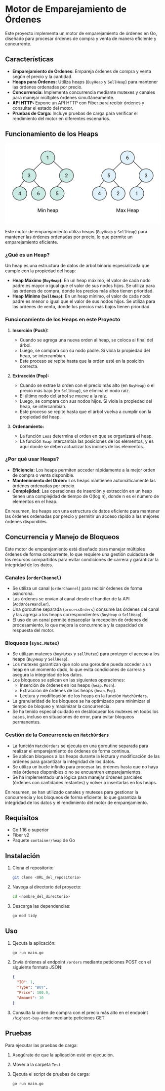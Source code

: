 # Motor de Emparejamiento de Órdenes

Este proyecto implementa un motor de emparejamiento de órdenes en Go, diseñado para procesar órdenes de compra y venta de manera eficiente y concurrente.

## Características

* **Emparejamiento de Órdenes:** Empareja órdenes de compra y venta según el precio y la cantidad.
* **Heaps para Órdenes:** Utiliza heaps (`BuyHeap` y `SellHeap`) para mantener las órdenes ordenadas por precio.
* **Concurrencia:** Implementa concurrencia mediante mutexes y canales para manejar múltiples órdenes simultáneamente.
* **API HTTP:** Expone un API HTTP con Fiber para recibir órdenes y consultar el estado del motor.
* **Pruebas de Carga:** Incluye pruebas de carga para verificar el rendimiento del motor en diferentes escenarios.


## Funcionamiento de los Heaps

![heap](./Imagenes/heap.png)

Este motor de emparejamiento utiliza heaps (`BuyHeap` y `SellHeap`) para mantener las órdenes ordenadas por precio, lo que permite un emparejamiento eficiente.

### ¿Qué es un Heap?

Un heap es una estructura de datos de árbol binario especializada que cumple con la propiedad del heap:

* **Heap Máximo (`BuyHeap`):** En un heap máximo, el valor de cada nodo padre es mayor o igual que el valor de sus nodos hijos. Se utiliza para las órdenes de compra, donde los precios más altos tienen prioridad.
* **Heap Mínimo (`SellHeap`):** En un heap mínimo, el valor de cada nodo padre es menor o igual que el valor de sus nodos hijos. Se utiliza para las órdenes de venta, donde los precios más bajos tienen prioridad.

### Funcionamiento de los Heaps en este Proyecto

1.  **Inserción (Push):**
    * Cuando se agrega una nueva orden al heap, se coloca al final del árbol.
    * Luego, se compara con su nodo padre. Si viola la propiedad del heap, se intercambian.
    * Este proceso se repite hasta que la orden esté en la posición correcta.

2.  **Extracción (Pop):**
    * Cuando se extrae la orden con el precio más alto (en `BuyHeap`) o el precio más bajo (en `SellHeap`), se elimina el nodo raíz.
    * El último nodo del árbol se mueve a la raíz.
    * Luego, se compara con sus nodos hijos. Si viola la propiedad del heap, se intercambian.
    * Este proceso se repite hasta que el árbol vuelva a cumplir con la propiedad del heap.

3.  **Ordenamiento:**
    * La función `Less` determina el orden en que se organizará el heap.
    * La función `Swap` intercambia las posiciones de los elementos, y es aquí donde se deben actualizar los índices de los elementos.

### ¿Por qué usar Heaps?

* **Eficiencia:** Los heaps permiten acceder rápidamente a la mejor orden de compra o venta disponible.
* **Mantenimiento del Orden:** Los heaps mantienen automáticamente las órdenes ordenadas por precio.
* **Complejidad:** Las operaciones de inserción y extracción en un heap tienen una complejidad de tiempo de O(log n), donde n es el número de elementos en el heap.

En resumen, los heaps son una estructura de datos eficiente para mantener las órdenes ordenadas por precio y permitir un acceso rápido a las mejores órdenes disponibles.


## Concurrencia y Manejo de Bloqueos

Este motor de emparejamiento está diseñado para manejar múltiples órdenes de forma concurrente, lo que requiere una gestión cuidadosa de los recursos compartidos para evitar condiciones de carrera y garantizar la integridad de los datos.

### Canales (`orderChannel`)

* Se utiliza un canal (`orderChannel`) para recibir órdenes de forma asíncrona.
* Las órdenes se envían al canal desde el handler de la API (`AddOrderHandler`).
* Una goroutine separada (`processOrders`) consume las órdenes del canal y las agrega a los heaps correspondientes (`BuyHeap` o `SellHeap`).
* El uso de un canal permite desacoplar la recepción de órdenes del procesamiento, lo que mejora la concurrencia y la capacidad de respuesta del motor.

### Bloqueos (`sync.Mutex`)

* Se utilizan mutexes (`buyMutex` y `sellMutex`) para proteger el acceso a los heaps (`BuyHeap` y `SellHeap`).
* Los mutexes garantizan que solo una goroutine pueda acceder a un heap en un momento dado, lo que evita condiciones de carrera y asegura la integridad de los datos.
* Los bloqueos se aplican en las siguientes operaciones:
    * Inserción de órdenes en los heaps (`heap.Push`).
    * Extracción de órdenes de los heaps (`heap.Pop`).
    * Lectura y modificación de los heaps en la función `MatchOrders`.
* La granularidad de los bloqueos se ha optimizado para minimizar el tiempo de bloqueo y maximizar la concurrencia.
* Se ha tenido especial cuidado en desbloquear los mutexes en todos los casos, incluso en situaciones de error, para evitar bloqueos permanentes.

### Gestión de la Concurrencia en `MatchOrders`

* La función `MatchOrders` se ejecuta en una goroutine separada para realizar el emparejamiento de órdenes de forma continua.
* Se aplican bloqueos a los heaps durante la lectura y modificación de las órdenes para garantizar la integridad de los datos.
* Se utiliza un bucle infinito para procesar las órdenes hasta que no haya más órdenes disponibles o no se encuentren emparejamientos.
* Se ha implementado una lógica para manejar órdenes parciales (órdenes con cantidades restantes) y volver a insertarlas en los heaps.

En resumen, se han utilizado canales y mutexes para gestionar la concurrencia y los bloqueos de forma eficiente, lo que garantiza la integridad de los datos y el rendimiento del motor de emparejamiento.

## Requisitos

* Go 1.16 o superior
* Fiber v2
* Paquete `container/heap` de Go

## Instalación

1.  Clona el repositorio:

    ```bash
    git clone <URL_del_repositorio>
    ```

2.  Navega al directorio del proyecto:

    ```bash
    cd <nombre_del_directorio>
    ```

3.  Descarga las dependencias:

    ```bash
    go mod tidy
    ```

## Uso

1.  Ejecuta la aplicación:

    ```bash
    go run main.go
    ```

2.  Envía órdenes al endpoint `/orders` mediante peticiones POST con el siguiente formato JSON:

    ```json
    {
      "ID": 1,
      "Type": "BUY",
      "Price": 100.0,
      "Amount": 10
    }
    ```

3.  Consulta la orden de compra con el precio más alto en el endpoint `/highest-buy-order` mediante peticiones GET.

## Pruebas

Para ejecutar las pruebas de carga:

1.  Asegúrate de que la aplicación esté en ejecución.
2.  Mover a la carpeta `Test`
3.  Ejecuta el script de pruebas de carga:



    ```bash
    go run main.go
    ```
